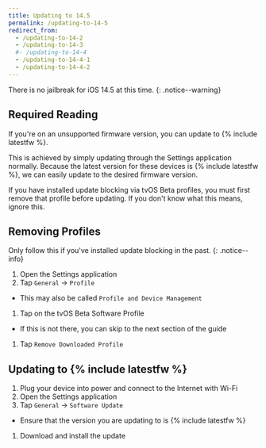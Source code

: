 ```yaml
---
title: Updating to 14.5
permalink: /updating-to-14-5
redirect_from:
  - /updating-to-14-2
  - /updating-to-14-3
  #- /updating-to-14-4
  - /updating-to-14-4-1
  - /updating-to-14-4-2
---
```


There is no jailbreak for iOS 14.5 at this time.
{: .notice--warning}

## Required Reading

If you're on an unsupported firmware version, you can update to {% include latestfw %}.

This is achieved by simply updating through the Settings application normally. Because the latest version for these devices is {% include latestfw %}, we can easily update to the desired firmware version.

If you have installed update blocking via tvOS Beta profiles, you must first remove that profile before updating. If you don't know what this means, ignore this.

## Removing Profiles

Only follow this if you've installed update blocking in the past.
{: .notice--info}

1. Open the Settings application
1. Tap `General` -> `Profile`
  - This may also be called `Profile and Device Management`
1. Tap on the tvOS Beta Software Profile
  - If this is not there, you can skip to the next section of the guide
1. Tap `Remove Downloaded Profile`

## Updating to {% include latestfw %}

1. Plug your device into power and connect to the Internet with Wi-Fi
1. Open the Settings application
1. Tap `General` -> `Software Update`
  - Ensure that the version you are updating to is {% include latestfw %}
1. Download and install the update